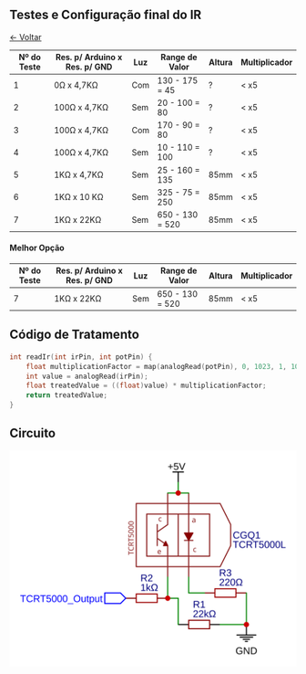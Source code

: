 ## Testes e Configuração final do IR

[<- Voltar](../README.md)

| Nº do Teste | Res. p/ Arduino x Res. p/ GND | Luz | Range de Valor  | Altura | Multiplicador |
|-------------|-------------------------------|-----|-----------------|--------|---------------|
| 1           | 0Ω x 4,7KΩ                    | Com | 130 - 175 = 45  | ?      | < x5          |
| 2           | 100Ω x 4,7KΩ                  | Sem | 20 - 100 = 80   | ?      | < x5          |
| 3           | 100Ω x 4,7KΩ                  | Com | 170 - 90 = 80   | ?      | < x5          |
| 4           | 100Ω x 4,7KΩ                  | Sem | 10 - 110 = 100  | ?      | < x5          |
| 5           | 1KΩ x 4,7KΩ                   | Sem | 25 - 160 = 135  | 85mm   | < x5          |
| 6           | 1KΩ x 10 KΩ                   | Sem | 325 - 75 = 250  | 85mm   | < x5          |
| 7           | 1KΩ x 22KΩ                    | Sem | 650 - 130 = 520 | 85mm   | < x5          |

#### Melhor Opção

| Nº do Teste | Res. p/ Arduino x Res. p/ GND | Luz | Range de Valor  | Altura | Multiplicador |
|-------------|-------------------------------|-----|-----------------|--------|---------------|
| 7           | 1KΩ x 22KΩ                    | Sem | 650 - 130 = 520 | 85mm   | < x5          |

## Código de Tratamento

```cpp
int readIr(int irPin, int potPin) {
    float multiplicationFactor = map(analogRead(potPin), 0, 1023, 1, 10);
    int value = analogRead(irPin);
    float treatedValue = ((float)value) * multiplicationFactor;
    return treatedValue;
}
```

## Circuito

<img src="./images/tcrt5000.svg">